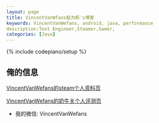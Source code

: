 ```yaml
---
layout: page
title: VincentVanWfans粘为帆's博客
keywords: VincentVanWefans, android, java, performance
description:Test Engineer,Steamer,Gamer,
categories: [Java]
---
```

{% include codepiano/setup %}

## 俺的信息


[VincentVanWefans的steam个人资料页](https://steamcommunity.com/id/326560253/)

[VincentVanWefans的奶牛关个人评测页](https://cowlevel.net/people/Vanwefans/)


* 我的微信: VincentVanWefans 
<!--此处需插入图片-->


<br />

<div id="comment-hook">
<!-- 多说评论框 start -->
	<div class="ds-thread" data-thread-key="88888" data-title="{{ page.title }}" data-url="VincentVanWefans.github.io{{ page.url }}"></div>
<!-- 多说评论框 end -->
<!-- 多说公共JS代码 start (一个网页只需插入一次) -->
<script type="text/javascript">
var duoshuoQuery = {short_name:"VincentVanWefans"};
	(function() {
		var ds = document.createElement('script');
		ds.type = 'text/javascript';ds.async = true;
		ds.src = (document.location.protocol == 'https:' ? 'https:' : 'http:') + '//static.duoshuo.com/embed.js';
		ds.charset = 'UTF-8';
		(document.getElementsByTagName('head')[0] 
		 || document.getElementsByTagName('body')[0]).appendChild(ds);
	})();
	</script>
<!-- 多说公共JS代码 end -->
</div>
